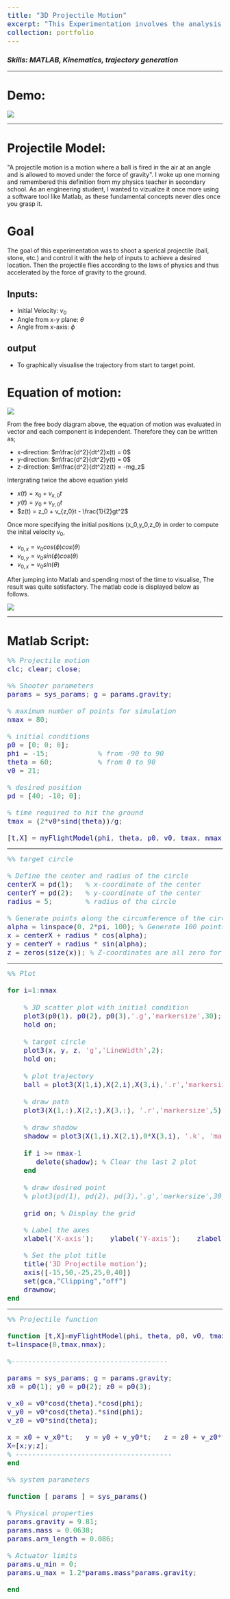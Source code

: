 ```yaml
---
title: "3D Projectile Motion"
excerpt: "This Experimentation involves the analysis and vizualization of trajectory of a projectile motion in 3D <img src='/images/projectile/projectile.gif'>"
collection: portfolio
---
```


### _Skills: MATLAB, Kinematics, trajectory generation_

****

Demo:
===
<img src='/images/projectile/projectile.gif'>

***

Projectile Model:
===

"A projectile motion is a motion where a ball is fired in the air at an angle and is allowed to moved under the force of gravity". I woke up one morning and remembered this definition from my physics teacher in secondary school. As an engineering student, I wanted to vizualize it once more using a software tool like Matlab, as these fundamental concepts never dies once you grasp it.

Goal
=== 
The goal of this experimentation was to shoot a sperical projectile (ball, stone, etc.) and control it with the help of inputs to achieve a desired location. Then the projectile flies according to the laws of physics and thus accelerated by the force of gravity to the ground.

## Inputs:
- Initial Velocity: $v_0$
- Angle from x-y plane: $\theta$
- Angle from x-axis: $\phi$
## output 
- To graphically visualise the trajectory from start to target point.

Equation of motion:
===

 <img src='/images/projectile/fbd.jpg'>

From the free body diagram above, the equation of motion was evaluated in vector and each component is independent. Therefore they can be written as;
- x-direction: $m\frac{d^2}{dt^2}x(t) = 0$
- y-direction: $m\frac{d^2}{dt^2}y(t) = 0$
- z-direction: $m\frac{d^2}{dt^2}z(t) = -mg_z$

Intergrating twice the above equation yield

- $x(t) = x_0 + v_{x,0}t$
- $y(t) = y_0 + v_{y,0}t$
- $z(t) = z_0 + v_{z,0}t - \frac{1}{2}gt^2$

Once more specifying the initial positions (x_0,y_0,z_0) in order to compute the inital velocity $v_0$,

- $v_{0,x} = v_0cos(\phi)cos(\theta)$
- $v_{0,y} = v_0sin(\phi)cos(\theta)$
- $v_{0,x} = v_0sin(\theta)$

After jumping into Matlab and spending most of the time to visualise, The result was quite satisfactory. The matlab code is displayed below as follows.

<img src='/images/projectile/projectile1.png'>

***

Matlab Script:
===

<style>
/* Custom CSS for code blocks */
pre code {
    font-size: 16px; /* Adjust the font size as needed */
}
</style>


```matlab
%% Projectile motion
clc; clear; close;

%% Shooter parameters
params = sys_params; g = params.gravity;

% maximum number of points for simulation
nmax = 80;

% initial conditions
p0 = [0; 0; 0];
phi = -15;            % from -90 to 90
theta = 60;           % from 0 to 90
v0 = 21;

% desired position
pd = [40; -10; 0];

% time required to hit the ground
tmax = (2*v0*sind(theta))/g;

[t,X] = myFlightModel(phi, theta, p0, v0, tmax, nmax);
```

***

```matlab
%% target circle

% Define the center and radius of the circle
centerX = pd(1);   % x-coordinate of the center
centerY = pd(2);   % y-coordinate of the center
radius = 5;        % radius of the circle

% Generate points along the circumference of the circle
alpha = linspace(0, 2*pi, 100); % Generate 100 points around the circle
x = centerX + radius * cos(alpha);
y = centerY + radius * sin(alpha);
z = zeros(size(x)); % Z-coordinates are all zero for the XY plane
```

***

```matlab
%% Plot

for i=1:nmax
    
    % 3D scatter plot with initial condition
    plot3(p0(1), p0(2), p0(3),'.g','markersize',30);
    hold on;
    
    % target circle
    plot3(x, y, z, 'g','LineWidth',2);
    hold on;
    
    % plot trajectory
    ball = plot3(X(1,i),X(2,i),X(3,i),'.r','markersize',40);
    
    % draw path
    plot3(X(1,:),X(2,:),X(3,:), '.r','markersize',5);
    
    % draw shadow
    shadow = plot3(X(1,i),X(2,i),0*X(3,i), '.k', 'markersize',20);
    
    if i >= nmax-1
       delete(shadow); % Clear the last 2 plot
    end
    
    % draw desired point
    % plot3(pd(1), pd(2), pd(3),'.g','markersize',30);
    
    grid on; % Display the grid

    % Label the axes
    xlabel('X-axis');    ylabel('Y-axis');    zlabel('Z-axis');

    % Set the plot title
    title('3D Projectile motion'); 
    axis([-15,50,-25,25,0,40])
    set(gca,"Clipping","off")
    drawnow;
end
```

***

```matlab
%% Projectile function

function [t,X]=myFlightModel(phi, theta, p0, v0, tmax, nmax)
t=linspace(0,tmax,nmax);

%--------------------------------------

params = sys_params; g = params.gravity;
x0 = p0(1); y0 = p0(2); z0 = p0(3);

v_x0 = v0*cosd(theta).*cosd(phi);
v_y0 = v0*cosd(theta).*sind(phi);
v_z0 = v0*sind(theta);

x = x0 + v_x0*t;   y = y0 + v_y0*t;   z = z0 + v_z0*t - 0.5*g*t.^2;
X=[x;y;z];
% --------------------------------------
end

%% system parameters

function [ params ] = sys_params()

% Physical properties
params.gravity = 9.81;
params.mass = 0.0638;
params.arm_length = 0.086;

% Actuator limits
params.u_min = 0;
params.u_max = 1.2*params.mass*params.gravity;

end
```
